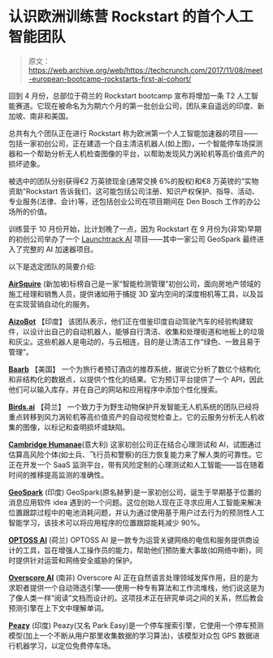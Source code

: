 # 认识欧洲训练营 Rockstart 的首个人工智能团队 

> 原文：<https://web.archive.org/web/https://techcrunch.com/2017/11/08/meet-european-bootcamp-rockstarts-first-ai-cohort/>

回到 4 月份，总部位于荷兰的 Rockstart bootcamp 宣布将增加一条 T2 人工智能赛道。它现在被命名为为期六个月的第一批创业公司，团队来自遥远的印度、新加坡、南非和美国。

总共有九个团队正在进行 Rockstart 称为欧洲第一个人工智能加速器的项目——包括一家初创公司，正在建造一个自主清洁机器人(如上图)，一个智能停车场探测器和一个帮助分析无人机检查图像的平台，以帮助发现风力涡轮机等高价值资产的损坏迹象。

被选中的团队分别获得€2 万英镑现金(通常交换 6%的股权)和€8 万英镑的“实物资助”Rockstart 告诉我们，这可能包括公司注册、知识产权保护、指导、活动、专业服务(法律、会计)等，还包括创业公司在项目期间在 Den Bosch 工作的办公场所的价值。

训练营于 10 月份开始，比计划晚了一点，因为 Rockstart 在 9 月份为(非常)早期的初创公司举办了一个 [Launchtrack AI](https://web.archive.org/web/20221007201643/http://rockstart.pr.co/157495-launchtrack-ai-a-pre-acceleration-program-for-technical-founders-opens-in-amsterdam) 项目——其中一家公司 GeoSpark 最终进入了完整的 AI 加速器项目。

以下是选定团队的简要介绍:

**[AirSquire](https://web.archive.org/web/20221007201643/https://www.airsquire.co/)** (新加坡)标榜自己是一家“智能检测管理”初创公司，面向房地产领域的施工经理和销售人员，提供诸如用于捕捉 3D 室内空间的深度相机等工具，以及旨在实现营销自动化的服务。

**[AizoBot](https://web.archive.org/web/20221007201643/http://www.aziobot.com/)** 【印度】
该团队表示，他们正在借鉴印度自动驾驶汽车的经验构建软件，以设计出自己的自动机器人，能够自行清洁、收集和处理街道和地板上的垃圾和灰尘。这些机器人是电动的，与云相连，目的是让清洁工作“绿色、一致且易于管理”。

**[Baarb](https://web.archive.org/web/20221007201643/https://www.baarbpro.com/)** 【美国】
一个为旅行者预订酒店的推荐系统，据说它分析了数亿个结构化和非结构化的数据点，以提供个性化的结果。它为预订平台提供了一个 API，因此他们可以输入库存，并在自己的网站和应用程序中添加个性化搜索。

**[Birds.ai](https://web.archive.org/web/20221007201643/http://birds.ai/)** 【荷兰】
一个致力于为野生动物保护开发智能无人机系统的团队已经将重点转移到风力涡轮机等高价值资产的自动视觉检查上。它的云服务分析无人机收集的图像，以标记和查明损坏或缺陷。

**[Cambridge Humanae](https://web.archive.org/web/20221007201643/http://humanae.strikingly.com/)**(意大利)
这家初创公司正在结合心理测试和 AI，试图通过估算高风险个体(如士兵、飞行员和警察)的压力恢复能力来了解人类的可靠性。它正在开发一个 SaaS 监测平台，带有风险定制的心理测试和人工智能——旨在随着时间的推移提高监测的准确性。

**[GeoSpark](https://web.archive.org/web/20221007201643/https://holoapp.co/#faq)** (印度)
GeoSpark(原名赫萝)是一家初创公司，诞生于早期基于位置的消息应用软件 idea 遇到的一个问题。这位创始人现在正寻求应用人工智能来解决位置跟踪过程中的电池消耗问题，并认为通过使用基于用户过去行为的预测性人工智能学习，该技术可以将应用程序的位置跟踪能耗减少 90%。

[**OPTOSS AI**](https://web.archive.org/web/20221007201643/http://optoss.nl/) (荷兰)
OPTOSS AI 是一款专为运营关键网络的电信和服务提供商设计的工具，旨在增强人工操作员的能力，帮助他们预防重大事故(如网络中断)，同时提供针对运营和网络安全威胁的保护。

**[Overscore AI](https://web.archive.org/web/20221007201643/http://www.overscore.co.za/)** (南非)
Overscore AI 正在自然语言处理领域发挥作用，目的是为求职者提供一个自动筛选引擎——使用一种专有算法和工作流堆栈，他们说这是为了像人类一样“阅读”文档而设计的。这项技术正在研究单词之间的关系，然后教会预测引擎在上下文中理解单词。

**[Peazy](https://web.archive.org/web/20221007201643/http://www.peazy.in/)** (印度)
Peazy(又名 Park Easy)是一个停车搜索引擎，它使用一个停车预测模型(加上一个不断从用户那里收集数据的学习算法)，该模型对众包 GPS 数据进行机器学习，以定位免费停车场。